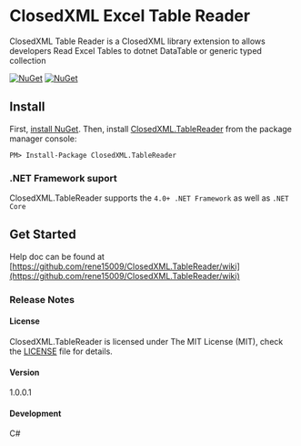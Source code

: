 # ClosedXML Excel Table Reader  
ClosedXML Table Reader is a ClosedXML library extension to allows developers Read Excel Tables to dotnet DataTable or generic typed collection

[![NuGet](https://img.shields.io/nuget/v/ClosedXML.TableReader.svg?style=plastic)](https://www.nuget.org/packages/ClosedXML.TableReader/) [![NuGet](https://img.shields.io/nuget/dt/ClosedXML.TableReader.svg?style=plastic)](https://www.nuget.org/packages/ClosedXML.TableReader/)

## Install

First, [install NuGet](http://docs.nuget.org/docs/start-here/installing-nuget). Then, install [ClosedXML.TableReader](https://www.nuget.org/packages/ClosedXML.TableReader/) from the package manager console:

```
PM> Install-Package ClosedXML.TableReader
```


### .NET Framework suport

ClosedXML.TableReader supports the `4.0+ .NET Framework` as well as `.NET Core`


## Get Started

Help doc can be found at [https://github.com/rene15009/ClosedXML.TableReader/wiki](https://github.com/rene15009/ClosedXML.TableReader/wiki)

### Release Notes

#### License
ClosedXML.TableReader is licensed under The MIT License (MIT), check the [LICENSE](https://github.com/rene15009/ClosedXML.TableReader/blob/master/LICENSE) file for details.

#### Version
1.0.0.1
#### Development
C# 

